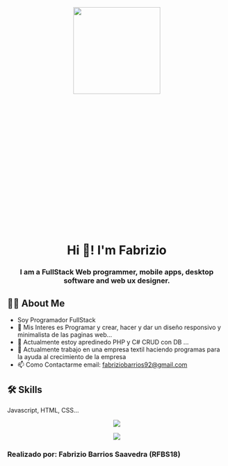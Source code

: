 <div id="header" align="center" style="width:100%;height:0;padding-bottom:100%;position:relative;">
  <img src="https://media3.giphy.com/media/v1.Y2lkPTc5MGI3NjExOHFwaTNrN2tiODNmNmF5cnU4ZDFqd2ZrNjV0eGgwNW9ldmF1NzA2dCZlcD12MV9pbnRlcm5hbF9naWZfYnlfaWQmY3Q9Zw/QDjpIL6oNCVZ4qzGs7/giphy.gif" width="200">
</div>
<h1 align="center">Hi 👋! I'm Fabrizio</h1>
<h3 align="center">I am a FullStack Web programmer, mobile apps, desktop software and web ux designer.</h3>

## 👨‍💻 About Me
- Soy Programador FullStack
- 👀 Mis Interes es Programar y crear, hacer y dar un diseño responsivo y minimalista de las paginas web...
- 🌱 Actualmente estoy apredinedo PHP y C# CRUD con DB ...
- 💞️ Actualmente trabajo en una empresa textil haciendo programas para la ayuda al crecimiento de la empresa
- 📫 Como Contactarme email: fabriziobarrios92@gmail.com
## 🛠 Skills
Javascript, HTML, CSS...

<p align="center">
  <a href="https://skillicons.dev">
    <img src="https://skillicons.dev/icons?i=git,github,ableton,androidstudio,atom,blender,bootstrap,cs,cpp,css,discord,bots,gamemakerstudio,godot,html,java,js,kotlin,linux,mysql,notion,php,ps,py,robloxstudio,stackoverflow,ubuntu,unity,unreal,visualstudio,vscode,windows,wordpress&perline=11" />
  </a>
</p>

<div align="center">
  
[![](https://visitcount.itsvg.in/api?id=RFBS23&label=Fabrizio&color=6&icon=5&pretty=true)](https://visitcount.itsvg.in)
  
</div>

<h3><b>Realizado por:</b> Fabrizio Barrios Saavedra (RFBS18)</h3>
